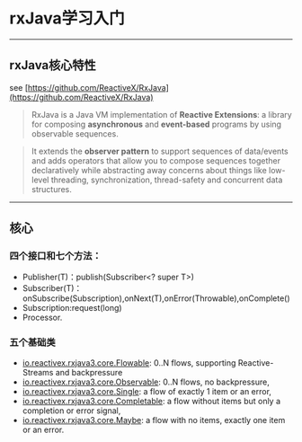 # rxJava学习入门

----
## rxJava核心特性
see [https://github.com/ReactiveX/RxJava](https://github.com/ReactiveX/RxJava)

> RxJava is a Java VM implementation of **Reactive Extensions**: a library for composing **asynchronous** and **event-based** programs by using observable sequences.

> It extends the **observer pattern** to support sequences of data/events and adds operators that allow you to compose sequences together declaratively while abstracting away concerns about things like low-level threading, synchronization, thread-safety and concurrent data structures.

----
## 核心
###  四个接口和七个方法：
* Publisher(T)：publish(Subscriber<? super T>)
* Subscriber(T)：onSubscribe(Subscription),onNext(T),onError(Throwable),onComplete()
* Subscription:request(long)
* Processor.

### 五个基础类
* [io.reactivex.rxjava3.core.Flowable](http://reactivex.io/RxJava/3.x/javadoc/io/reactivex/rxjava3/core/Flowable.html): 0..N flows, supporting Reactive-Streams and backpressure
* [io.reactivex.rxjava3.core.Observable](http://reactivex.io/RxJava/3.x/javadoc/io/reactivex/rxjava3/core/Observable.html): 0..N flows, no backpressure,
* [io.reactivex.rxjava3.core.Single](http://reactivex.io/RxJava/3.x/javadoc/io/reactivex/rxjava3/core/Single.html): a flow of exactly 1 item or an error,
* [io.reactivex.rxjava3.core.Completable](http://reactivex.io/RxJava/3.x/javadoc/io/reactivex/rxjava3/core/Completable.html): a flow without items but only a completion or error signal,
* [io.reactivex.rxjava3.core.Maybe](http://reactivex.io/RxJava/3.x/javadoc/io/reactivex/rxjava3/core/Maybe.html): a flow with no items, exactly one item or an error.

